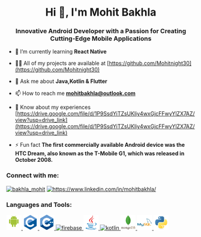 <h1 align="center">Hi 👋, I'm Mohit Bakhla</h1>
<h3 align="center">Innovative Android Developer with a Passion for Creating Cutting-Edge Mobile Applications</h3>

- 🌱 I’m currently learning **React Native**

- 👨‍💻 All of my projects are available at [https://github.com/Mohitnight30](https://github.com/Mohitnight30)

- 💬 Ask me about **Java,Kotlin & Flutter**

- 📫 How to reach me **mohitbakhla@outlook.com**

- 📄 Know about my experiences [https://drive.google.com/file/d/1P9SsdYiTZsUKliy4wxGjcFFwyYlZX7AZ/view?usp=drive_link](https://drive.google.com/file/d/1P9SsdYiTZsUKliy4wxGjcFFwyYlZX7AZ/view?usp=drive_link)

- ⚡ Fun fact **The first commercially available Android device was the HTC Dream, also known as the T-Mobile G1, which was released in October 2008.**

<h3 align="left">Connect with me:</h3>
<p align="left">
<a href="https://twitter.com/bakhla_mohit" target="blank"><img align="center" src="https://raw.githubusercontent.com/rahuldkjain/github-profile-readme-generator/master/src/images/icons/Social/twitter.svg" alt="bakhla_mohit" height="30" width="40" /></a>
<a href="https://linkedin.com/in/mohitbakhla/" target="blank"><img align="center" src="https://raw.githubusercontent.com/rahuldkjain/github-profile-readme-generator/master/src/images/icons/Social/linked-in-alt.svg" alt="https://www.linkedin.com/in/mohitbakhla/" height="30" width="40" /></a>
</p>

<h3 align="left">Languages and Tools:</h3>
<p align="left"> <a href="https://developer.android.com" target="_blank" rel="noreferrer"> <img src="https://raw.githubusercontent.com/devicons/devicon/master/icons/android/android-original-wordmark.svg" alt="android" width="40" height="40"/> </a> <a href="https://www.cprogramming.com/" target="_blank" rel="noreferrer"> <img src="https://raw.githubusercontent.com/devicons/devicon/master/icons/c/c-original.svg" alt="c" width="40" height="40"/> </a> <a href="https://www.w3schools.com/cpp/" target="_blank" rel="noreferrer"> <img src="https://raw.githubusercontent.com/devicons/devicon/master/icons/cplusplus/cplusplus-original.svg" alt="cplusplus" width="40" height="40"/> </a> <a href="https://firebase.google.com/" target="_blank" rel="noreferrer"> <img src="https://www.vectorlogo.zone/logos/firebase/firebase-icon.svg" alt="firebase" width="40" height="40"/> </a> <a href="https://www.java.com" target="_blank" rel="noreferrer"> <img src="https://raw.githubusercontent.com/devicons/devicon/master/icons/java/java-original.svg" alt="java" width="40" height="40"/> </a> <a href="https://kotlinlang.org" target="_blank" rel="noreferrer"> <img src="https://www.vectorlogo.zone/logos/kotlinlang/kotlinlang-icon.svg" alt="kotlin" width="40" height="40"/> </a> <a href="https://www.mongodb.com/" target="_blank" rel="noreferrer"> <img src="https://raw.githubusercontent.com/devicons/devicon/master/icons/mongodb/mongodb-original-wordmark.svg" alt="mongodb" width="40" height="40"/> </a> <a href="https://www.mysql.com/" target="_blank" rel="noreferrer"> <img src="https://raw.githubusercontent.com/devicons/devicon/master/icons/mysql/mysql-original-wordmark.svg" alt="mysql" width="40" height="40"/> </a> <a href="https://www.python.org" target="_blank" rel="noreferrer"> <img src="https://raw.githubusercontent.com/devicons/devicon/master/icons/python/python-original.svg" alt="python" width="40" height="40"/> </a> </p>

